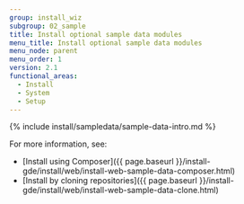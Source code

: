 ```yaml
---
group: install_wiz
subgroup: 02_sample
title: Install optional sample data modules
menu_title: Install optional sample data modules
menu_node: parent
menu_order: 1
version: 2.1
functional_areas:
  - Install
  - System
  - Setup
---
```


{% include install/sampledata/sample-data-intro.md %}

For more information, see:

*	[Install using Composer]({{ page.baseurl }}/install-gde/install/web/install-web-sample-data-composer.html)
*	[Install by cloning repositories]({{ page.baseurl }}/install-gde/install/web/install-web-sample-data-clone.html)
